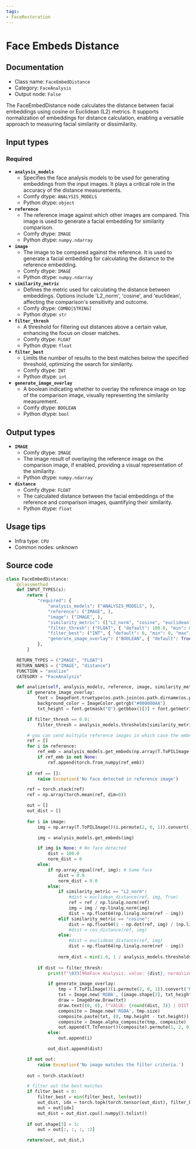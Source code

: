 ```yaml
---
tags:
- FaceRestoration
---
```


# Face Embeds Distance
## Documentation
- Class name: `FaceEmbedDistance`
- Category: `FaceAnalysis`
- Output node: `False`

The FaceEmbedDistance node calculates the distance between facial embeddings using cosine or Euclidean (L2) metrics. It supports normalization of embeddings for distance calculation, enabling a versatile approach to measuring facial similarity or dissimilarity.
## Input types
### Required
- **`analysis_models`**
    - Specifies the face analysis models to be used for generating embeddings from the input images. It plays a critical role in the accuracy of the distance measurements.
    - Comfy dtype: `ANALYSIS_MODELS`
    - Python dtype: `object`
- **`reference`**
    - The reference image against which other images are compared. This image is used to generate a facial embedding for similarity comparison.
    - Comfy dtype: `IMAGE`
    - Python dtype: `numpy.ndarray`
- **`image`**
    - The image to be compared against the reference. It is used to generate a facial embedding for calculating the distance to the reference embedding.
    - Comfy dtype: `IMAGE`
    - Python dtype: `numpy.ndarray`
- **`similarity_metric`**
    - Defines the metric used for calculating the distance between embeddings. Options include 'L2_norm', 'cosine', and 'euclidean', affecting the comparison's sensitivity and outcome.
    - Comfy dtype: `COMBO[STRING]`
    - Python dtype: `str`
- **`filter_thresh`**
    - A threshold for filtering out distances above a certain value, enhancing the focus on closer matches.
    - Comfy dtype: `FLOAT`
    - Python dtype: `float`
- **`filter_best`**
    - Limits the number of results to the best matches below the specified threshold, optimizing the search for similarity.
    - Comfy dtype: `INT`
    - Python dtype: `int`
- **`generate_image_overlay`**
    - A boolean indicating whether to overlay the reference image on top of the comparison image, visually representing the similarity measurement.
    - Comfy dtype: `BOOLEAN`
    - Python dtype: `bool`
## Output types
- **`IMAGE`**
    - Comfy dtype: `IMAGE`
    - The image result of overlaying the reference image on the comparison image, if enabled, providing a visual representation of the similarity.
    - Python dtype: `numpy.ndarray`
- **`distance`**
    - Comfy dtype: `FLOAT`
    - The calculated distance between the facial embeddings of the reference and comparison images, quantifying their similarity.
    - Python dtype: `float`
## Usage tips
- Infra type: `CPU`
- Common nodes: unknown


## Source code
```python
class FaceEmbedDistance:
    @classmethod
    def INPUT_TYPES(s):
        return {
            "required": {
                "analysis_models": ("ANALYSIS_MODELS", ),
                "reference": ("IMAGE", ),
                "image": ("IMAGE", ),
                "similarity_metric": (["L2_norm", "cosine", "euclidean"], ),
                "filter_thresh": ("FLOAT", { "default": 100.0, "min": 0.001, "max": 100.0, "step": 0.001 }),
                "filter_best": ("INT", { "default": 0, "min": 0, "max": 4096, "step": 1 }),
                "generate_image_overlay": ("BOOLEAN", { "default": True }),
            },
        }

    RETURN_TYPES = ("IMAGE", "FLOAT")
    RETURN_NAMES = ("IMAGE", "distance")
    FUNCTION = "analize"
    CATEGORY = "FaceAnalysis"

    def analize(self, analysis_models, reference, image, similarity_metric, filter_thresh, filter_best, generate_image_overlay=True):
        if generate_image_overlay:
            font = ImageFont.truetype(os.path.join(os.path.dirname(os.path.realpath(__file__)), "Inconsolata.otf"), 32)
            background_color = ImageColor.getrgb("#000000AA")
            txt_height = font.getmask("Q").getbbox()[3] + font.getmetrics()[1]

        if filter_thresh == 0.0:
            filter_thresh = analysis_models.thresholds[similarity_metric]

        # you can send multiple reference images in which case the embeddings are averaged
        ref = []
        for i in reference:
            ref_emb = analysis_models.get_embeds(np.array(T.ToPILImage()(i.permute(2, 0, 1)).convert('RGB')))
            if ref_emb is not None:
                ref.append(torch.from_numpy(ref_emb))
        
        if ref == []:
            raise Exception('No face detected in reference image')

        ref = torch.stack(ref)
        ref = np.array(torch.mean(ref, dim=0))

        out = []
        out_dist = []
        
        for i in image:
            img = np.array(T.ToPILImage()(i.permute(2, 0, 1)).convert('RGB'))

            img = analysis_models.get_embeds(img)

            if img is None: # No face detected
                dist = 100.0
                norm_dist = 0
            else:
                if np.array_equal(ref, img): # Same face
                    dist = 0.0
                    norm_dist = 0.0
                else:
                    if similarity_metric == "L2_norm":
                        #dist = euclidean_distance(ref, img, True)
                        ref = ref / np.linalg.norm(ref)
                        img = img / np.linalg.norm(img)
                        dist = np.float64(np.linalg.norm(ref - img))
                    elif similarity_metric == "cosine":
                        dist = np.float64(1 - np.dot(ref, img) / (np.linalg.norm(ref) * np.linalg.norm(img)))
                        #dist = cos_distance(ref, img)
                    else:
                        #dist = euclidean_distance(ref, img)
                        dist = np.float64(np.linalg.norm(ref - img))
                    
                    norm_dist = min(1.0, 1 / analysis_models.thresholds[similarity_metric] * dist)
           
            if dist <= filter_thresh:
                print(f"\033[96mFace Analysis: value: {dist}, normalized: {norm_dist}\033[0m")

                if generate_image_overlay:
                    tmp = T.ToPILImage()(i.permute(2, 0, 1)).convert('RGBA')
                    txt = Image.new('RGBA', (image.shape[2], txt_height), color=background_color)
                    draw = ImageDraw.Draw(txt)
                    draw.text((0, 0), f"VALUE: {round(dist, 3)} | DIST: {round(norm_dist, 3)}", font=font, fill=(255, 255, 255, 255))
                    composite = Image.new('RGBA', tmp.size)
                    composite.paste(txt, (0, tmp.height - txt.height))
                    composite = Image.alpha_composite(tmp, composite)
                    out.append(T.ToTensor()(composite).permute(1, 2, 0))
                else:
                    out.append(i)

                out_dist.append(dist)

        if not out:
            raise Exception('No image matches the filter criteria.')
    
        out = torch.stack(out)

        # filter out the best matches
        if filter_best > 0:
            filter_best = min(filter_best, len(out))
            out_dist, idx = torch.topk(torch.tensor(out_dist), filter_best, largest=False)
            out = out[idx]
            out_dist = out_dist.cpu().numpy().tolist()
        
        if out.shape[3] > 3:
            out = out[:, :, :, :3]

        return(out, out_dist,)

```
